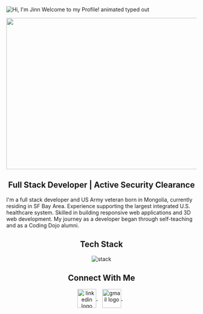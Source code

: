 <img src="https://readme-typing-svg.demolab.com?font=Operator+Mono&size=37&duration=2800&pause=2000&color=FAFAFA&center=true&vCenter=true&width=940&height=50&lines=Hi%2C+I'm+Jinn+Welcome+to+my+Profile!" align="middle" alt="Hi, I'm Jinn Welcome to my Profile! animated typed out">

<p align="center"> 
  <img src="https://cdn.dribbble.com/users/730703/screenshots/6581243/avento.gif" width="1000" height="400" >
</p>

<h2 align="center"> Full Stack Developer | Active Security Clearance </h2>

I'm a full stack developer and US Army veteran born in Mongolia, currently residing in SF Bay Area. Experience supporting the largest integrated U.S. healthcare system. Skilled in building responsive web applications and 3D web development. My journey as a developer began through self-teaching and as a Coding Dojo alumni. 

<div align="center">
  <h2> <strong> Tech Stack </strong></h2>
  <img src="https://skillicons.dev/icons?i=js,react,threejs,git,html,css,python,java,mysql,vscode,tailwind,nextjs" alt="stack"> <br> 
  
<div align="center">

  <h2> <strong> Connect With Me </strong> </h2>

<p align="center">
  <a href="https://www.linkedin.com/in/hyuncafe/](https://www.linkedin.com/in/baljinnyam-rentsendorj/" target="_blank">
    <img align="center" alt="linkedin logo" height="50" width="50" src="https://user-images.githubusercontent.com/74038190/235294012-0a55e343-37ad-4b0f-924f-c8431d9d2483.gif" width="100"/>
  </a> &nbsp;&nbsp;

  <a href="mailto:bajka.rentsendorj@outlook.com" target="_blank">
    <img align="center" alt="gmail logo" height="50" width="50" <img src="https://user-images.githubusercontent.com/74038190/216122065-2f028bae-25d6-4a3c-bc9f-175394ed5011.png" alt="E-Mail" width="120" />
  </a> &nbsp;&nbsp;
</p> 
</div>











